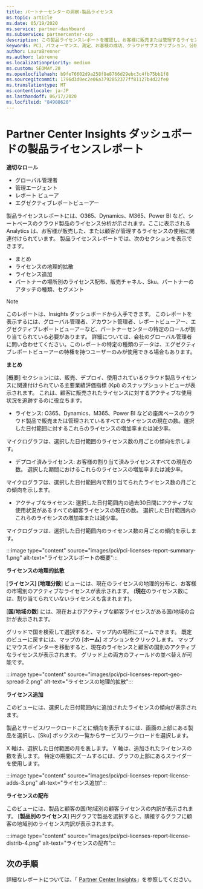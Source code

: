 ```yaml
---
title: パートナーセンターの洞察-製品ライセンス
ms.topic: article
ms.date: 05/19/2020
ms.service: partner-dashboard
ms.subservice: partnercenter-csp
description: この製品ライセンスレポートを確認し、お客様に販売または管理するライセンス (またはシートベース) のクラウド製品を改善する方法をご確認ください。
keywords: PCI、パフォーマンス、測定、お客様の成功、クラウドサブスクリプション、分析、レポート
author: LauraBrenner
ms.author: labrenne
ms.localizationpriority: medium
ms.custom: SEOMAY.20
ms.openlocfilehash: b9fe76602d9a258f8e8766d29ebc3c4fb75bb1f8
ms.sourcegitcommit: 1796d3d0ec2e06a3792852377ff81127b4d22fe0
ms.translationtype: MT
ms.contentlocale: ja-JP
ms.lasthandoff: 06/17/2020
ms.locfileid: "84908620"
---
```

# <a name="product-licenses-report-in-the-partner-center-insights-dashboard"></a>Partner Center Insights ダッシュボードの製品ライセンスレポート

**適切なロール**
- グローバル管理者
- 管理エージェント
- レポート ビューア
- エグゼクティブレポートビューアー

製品ライセンスレポートには、O365、Dynamics、M365、Power BI など、シートベースのクラウド製品のライセンス分析が示されます。ここに表示される Analytics は、お客様が販売した、または顧客が管理するライセンスの使用に関連付けられています。 製品ライセンスレポートでは、次のセクションを表示できます。

- まとめ
- ライセンスの地理的拡散
- ライセンス追加
- パートナーの場所別のライセンス配布、販売チャネル、Sku、パートナーのアタッチの種類、セグメント

 > [!NOTE]
 > このレポートは、Insights ダッシュボードから入手できます。 このレポートを表示するには、グローバル管理者、アカウント管理者、レポートビューアー、エグゼクティブレポートビューアーなど、パートナーセンターの特定のロールが割り当てられている必要があります。 詳細については、会社のグローバル管理者に問い合わせてください。このレポートの特定の種類のデータは、エグゼクティブレポートビューアーの特権を持つユーザーのみが使用できる場合もあります。

**まとめ**

[概要] セクションには、販売、デプロイ、使用されているクラウド製品ライセンスに関連付けられている主要業績評価指標 (Kpi) のスナップショットビューが表示されます。 これは、顧客に販売されたライセンスに対するアクティブな使用状況を追跡するのに役立ちます。

- ライセンス: O365、Dynamics、M365、Power BI などの座席ベースのクラウド製品で販売または管理されているすべてのライセンスの現在の数。選択した日付範囲に対するこれらのライセンスの増加率または減少率。

マイクログラフは、選択した日付範囲のライセンス数の月ごとの傾向を示します。

- デプロイ済みライセンス: お客様の割り当て済みライセンスすべての現在の数。
選択した期間におけるこれらのライセンスの増加率または減少率。

マイクログラフは、選択した日付範囲内で割り当てられたライセンス数の月ごとの傾向を示します。

- アクティブなライセンス: 選択した日付範囲内の過去30日間にアクティブな使用状況があるすべての顧客ライセンスの現在の数。
選択した日付範囲内のこれらのライセンスの増加率または減少率。

マイクログラフは、選択した日付範囲内のライセンス数の月ごとの傾向を示します。

:::image type="content" source="images/pci/pci-licenses-report-summary-1.png" alt-text="ライセンスレポートの概要":::

**ライセンスの地理的拡散**

[**ライセンス] [地理分散**] ビューには、現在のライセンスの地理的分布と、お客様の市場別のアクティブなライセンスが表示されます。 (**現在**のライセンス数には、割り当てられていないライセンスも含まれます)。

[**国/地域の数**] には、現在およびアクティブな顧客ライセンスがある国/地域の合計が表示されます。

グリッドで国を検索して選択すると、マップ内の場所にズームできます。 既定のビューに戻すには、マップの [**ホーム**] オプションをクリックします。 マップにマウスポインターを移動すると、現在のライセンスと顧客の国別のアクティブなライセンスが表示されます。 グリッド上の両方のフィールドの並べ替えが可能です。

:::image type="content" source="images/pci/pci-licenses-report-geo-spread-2.png" alt-text="ライセンスの地理的拡散":::

**ライセンス追加**

このビューには、選択した日付範囲内に追加されたライセンスの傾向が表示されます。 

製品とサービス/ワークロードごとに傾向を表示するには、画面の上部にある製品を選択し、[Sku] ボックスの一覧からサービス/ワークロードを選択します。

X 軸は、選択した日付範囲の月を表します。 Y 軸は、追加されたライセンスの数を表します。 特定の期間にズームするには、グラフの上部にあるスライダーを使用します。

:::image type="content" source="images/pci/pci-licenses-report-license-adds-3.png" alt-text="ライセンス追加":::

**ライセンスの配布**

このビューには、製品と顧客の国/地域別の顧客ライセンスの内訳が表示されます。 [**製品別のライセンス**] 円グラフで製品を選択すると、隣接するグラフに顧客の地域別のライセンス内訳が表示されます。

:::image type="content" source="images/pci/pci-licenses-report-license-distrib-4.png" alt-text="ライセンスの配布":::

## <a name="next-steps"></a>次の手順

詳細なレポートについては、「 [Partner Center Insights](partner-center-insights.md)」を参照してください。
